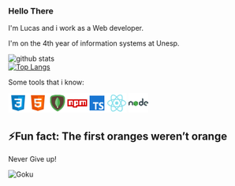 ### Hello There

I'm Lucas and i work as a Web developer.

I'm on the 4th year of information systems at Unesp.

![github stats](https://github-readme-stats.vercel.app/api?username=pederzini98)       
[![Top Langs](https://github-readme-stats.vercel.app/api/top-langs/?username=pederzini98)](https://github.com/pederzini98/github-readme-stats)

Some tools that i know: 

 <img src="https://github.com/pederzini98/Testando_Escrita_MD/blob/master/icons8-css3.svg" width="40" /><img src="https://github.com/pederzini98/Testando_Escrita_MD/blob/master/icons8-html-5.svg" width="40" /><img src="https://github.com/pederzini98/Testando_Escrita_MD/blob/master/icons8-mongodb-48.png" width="40" /><img src="https://github.com/pederzini98/Testando_Escrita_MD/blob/master/icons8-npm.svg" width="40" /><img src="https://github.com/pederzini98/Testando_Escrita_MD/blob/master/icons8-typescript-48.png" width="40" /><img src="https://github.com/pederzini98/Testando_Escrita_MD/blob/master/icons8-react-native.svg" width="40" /> <img src="https://github.com/pederzini98/Testando_Escrita_MD/blob/master/icons8-nodejs-48.png" width="40" />



 ## ⚡Fun fact: The first oranges weren’t orange
 
 
 Never Give up!
 
![Goku](https://giffiles.alphacoders.com/610/61010.gif)
  
